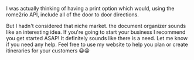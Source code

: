 I was actually thinking of having a print option which would, using the rome2rio API, include all of the door to door directions.

  


But I hadn't considered that niche market. the document organizer sounds like an interesting idea. If you're going to start your business I recommend you get started ASAP! It definitely sounds like there is a need. Let me know if you need any help. Feel free to use my website to help you plan or create itineraries for your customers 😀😀  

